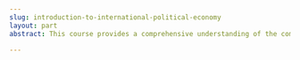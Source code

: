 ```yaml
---
slug: introduction-to-international-political-economy
layout: part
abstract: This course provides a comprehensive understanding of the complexities of international trade and business. Through a historical lens and contemporary analysis, you will gain valuable insights into the forces shaping the global economy and acquire strategic skills for navigating the international business landscape.

---
```

